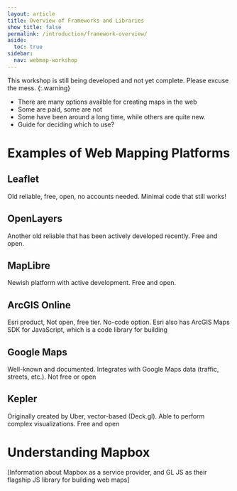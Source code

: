 ```yaml
---
layout: article
title: Overview of Frameworks and Libraries
show_title: false
permalink: /introduction/framework-overview/
aside:
  toc: true
sidebar:
  nav: webmap-workshop
---
```


This workshop is still being developed and not yet complete. Please excuse the mess.
{:.warning}

- There are many options availble for creating maps in the web
- Some are paid, some are not
- Some have been around a long time, while others are quite new.
- Guide for deciding which to use?

# Examples of Web Mapping Platforms

## Leaflet

Old reliable, free, open, no accounts needed. Minimal code that still works!

## OpenLayers

Another old reliable that has been actively developed recently. Free and open.

## MapLibre

Newish platform with active development. Free and open.

## ArcGIS Online

Esri product, Not open, free tier. No-code option. Esri also has ArcGIS Maps SDK for JavaScript, which is a code library for building

## Google Maps

Well-known and documented. Integrates with Google Maps data (traffic, streets, etc.). Not free or open

## Kepler

Originally created by Uber, vector-based (Deck.gl). Able to perform complex visualizations. Free and open

# Understanding Mapbox

[Information about Mapbox as a service provider, and GL JS as their flagship JS library for building web maps]
